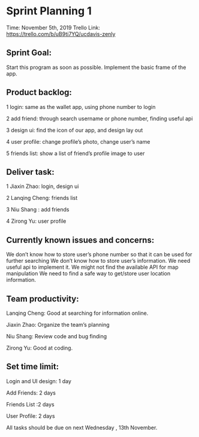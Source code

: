 # Sprint Planning 1
Time: November 5th, 2019
Trello Link: https://trello.com/b/uB9ti7YQ/ucdavis-zenly

## Sprint Goal: 
Start this program as soon as possible. Implement the basic frame of the app.


## Product backlog:
1 login: same as the wallet app, using phone number to login 

2 add friend: through search username or phone number, finding useful api

3 design ui: find the icon of our app, and design lay out

4 user profile: change profile’s photo, change user’s name

5 friends list: show a list of friend’s profile image to user


## Deliver task:
1 Jiaxin Zhao: login, design ui

2 Lanqing Cheng: friends list

3 Niu Shang : add friends

4 Zirong Yu: user profile


## Currently known issues and concerns:
We don’t know how to store user’s phone number so that it can be used for further searching
We don’t know how to store user’s information. We need useful api to implement it.
We might not find the available API for map manipulation
We need to find a safe way to get/store user location information.


## Team productivity:
Lanqing Cheng: Good at searching for information online.

Jiaxin Zhao: Organize the team’s planning 

Niu Shang: Review code and bug finding

Zirong Yu: Good at coding.


## Set time limit:
Login and UI design: 1 day

Add Friends: 2 days

Friends List :2 days

User Profile: 2 days

All tasks should be due on next Wednesday , 13th November.


